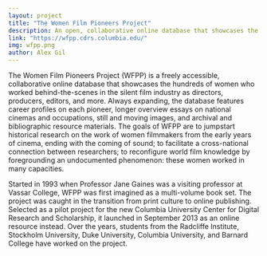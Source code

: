 ```yaml
---
layout: project
title: "The Women Film Pioneers Project"
description: An open, collaborative online database that showcases the hundreds of women who worked behind-the-scenes in the silent film industry as directors, producers, editors, and more.
link: "https://wfpp.cdrs.columbia.edu/"
img: wfpp.png
author: Alex Gil
---
```


The Women Film Pioneers Project (WFPP) is a freely accessible, collaborative online database that showcases the hundreds of women who worked behind-the-scenes in the silent film industry as directors, producers, editors, and more. Always expanding, the database features career profiles on each pioneer, longer overview essays on national cinemas and occupations, still and moving images, and archival and bibliographic resource materials. The goals of WFPP are to  jumpstart historical research on the work of women filmmakers from the early years of cinema, ending with the coming of sound;  to facilitate a cross-national  connection between researchers; to reconfigure world film knowledge by foregrounding an undocumented phenomenon: these women worked in many capacities.

Started in 1993 when Professor Jane Gaines was a visiting professor at Vassar College, WFPP was first imagined as a multi-volume book set. The project was caught in the transition from print culture to online publishing. Selected as a pilot project for the new Columbia University Center for Digital Research and Scholarship, it launched in September 2013 as an online resource instead. Over the years, students from the Radcliffe Institute, Stockholm University, Duke University,  Columbia University, and Barnard College have worked on the project.
